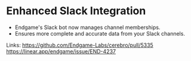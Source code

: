 # Enhanced Slack Integration

- Endgame's Slack bot now manages channel memberships.
- Ensures more complete and accurate data from your Slack channels.

Links:
https://github.com/Endgame-Labs/cerebro/pull/5335
https://linear.app/endgame/issue/END-4237
